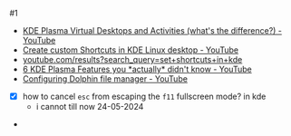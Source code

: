 #1 
* [KDE Plasma Virtual Desktops and Activities (what's the difference?) - YouTube](https://www.youtube.com/watch?v=fWKbZlPI12Y)
* [Create custom Shortcuts in KDE Linux desktop - YouTube](https://www.youtube.com/watch?v=RhO2yxE4Qpw)
* [youtube.com/results?search\_query=set+shortcuts+in+kde](https://www.youtube.com/results?search_query=set+shortcuts+in+kde)
* [6 KDE Plasma Features you \*actually\* didn't know - YouTube](https://www.youtube.com/watch?v=ybWFSIWEfVM)
* [Configuring Dolphin file manager - YouTube](https://www.youtube.com/watch?v=oEf9Owgywas)
- [x] how to cancel `esc` from escaping the `f11` fullscreen mode? in kde
	- i cannot till now 24-05-2024
- 